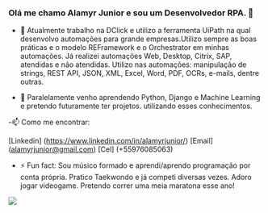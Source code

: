 ### Olá me chamo Alamyr Junior e sou um Desenvolvedor RPA. 👋

- 🔭 Atualmente trabalho na DClick e utilizo a ferramenta UiPath na qual desenvolvo automações para
grande empresas.Utilizo sempre as boas práticas e o modelo REFramework e o Orchestrator em minhas automações. 
Já realizei automações Web, Desktop, Citrix, SAP, atendidas e não atendidas.
Utilizo nas automações: manipulação de strings, REST API, JSON, XML, Excel, Word, PDF, OCRs, e-mails, dentre outras. 

- 🌱 Paralelamente venho aprendendo Python, Django e Machine Learning e pretendo futuramente ter projetos.
utilizando esses conhecimentos.

-📫 Como me encontrar:

[Linkedin] (https://www.linkedin.com/in/alamyrjunior/)
[Email] (alamyrjunior@gmail.com)
[Cel] (+55976085063)


- ⚡ Fun fact: 
Sou músico formado e aprendi/aprendo programação por conta própria.
Pratico Taekwondo e já competi diversas vezes.
Adoro jogar videogame.
Pretendo correr uma meia maratona esse ano!

<img src="https://github-readme-stats.vercel.app/api?username=alamyrjunior&&show_icons=true&title_color=ffffff&icon_color=bb2acf&text_color=daf7dc&bg_color=151515">


<!--
**alamyrjunior/alamyrjunior** is a ✨ _special_ ✨ repository because its `README.md` (this file) appears on your GitHub profile.

Here are some ideas to get you started:

- 🔭 I’m currently working on ...
- 🌱 I’m currently learning ...
- 👯 I’m looking to collaborate on ...
- 🤔 I’m looking for help with ...
- 💬 Ask me about ...
- 📫 How to reach me: ...
- 😄 Pronouns: ...
- ⚡ Fun fact: ...
-->
